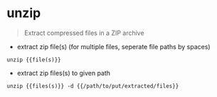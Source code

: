 # unzip

> Extract compressed files in a ZIP archive

- extract zip file(s) (for multiple files, seperate file paths by spaces)

`unzip {{file(s)}}`

- extract zip files(s) to given path

`unzip {{files(s)}} -d {{/path/to/put/extracted/files}}`

